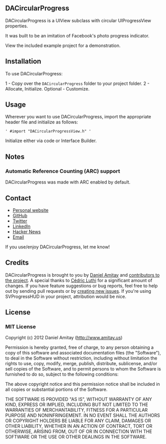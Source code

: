 ## DACircularProgress

DACircularProgress is a UIView subclass with circular UIProgressView properties.

It was built to be an imitation of Facebook's photo progress indicator.

View the included example project for a demonstration.

## Installation

To use DACircularProgress:

1 - Copy over the `DACircularProgress` folder to your project folder.
2 - Allocate, Initialize.
Optional - Customize.

## Usage
Wherever you want to use DACircularProgress, import the appropriate header file and initialize as follows:

```
' #import "DACircularProgressView.h" '
```

Initialize either via code or Interface Builder.

## Notes

### Automatic Reference Counting (ARC) support
DACircularProgress was made with ARC enabled by default.

## Contact

- [Personal website](http://www.amitay.us)
- [GitHub](http://github.com/danielamitay)
- [Twitter](http://twitter.com/danielamitay)
- [LinkedIn](http://www.linkedin.com/in/danielamitay)
- [Hacker News](http://news.ycombinator.com/user?id=danielamitay)
- [Email](daniel@amitay.us)

If you use/enjoy DACircularProgress, let me know!

## Credits

DACircularProgress is brought to you by [Daniel Amitay](http://www.amitay.us) and [contributors to the project](https://github.com/danielamitay/DACircularProgress/contributors). A special thanks to [Cédric Luthi](https://github.com/0xced) for a significant amount of changes. If you have feature suggestions or bug reports, feel free to help out by sending pull requests or by [creating new issues](https://github.com/danielamitay/DACircularProgress/issues/new). If you're using SVProgressHUD in your project, attribution would be nice.

## License

### MIT License

Copyright (c) 2012 Daniel Amitay (http://www.amitay.us)

Permission is hereby granted, free of charge, to any person obtaining a copy
of this software and associated documentation files (the "Software"), to deal
in the Software without restriction, including without limitation the rights
to use, copy, modify, merge, publish, distribute, sublicense, and/or sell
copies of the Software, and to permit persons to whom the Software is
furnished to do so, subject to the following conditions:

The above copyright notice and this permission notice shall be included in
all copies or substantial portions of the Software.

THE SOFTWARE IS PROVIDED "AS IS", WITHOUT WARRANTY OF ANY KIND, EXPRESS OR
IMPLIED, INCLUDING BUT NOT LIMITED TO THE WARRANTIES OF MERCHANTABILITY,
FITNESS FOR A PARTICULAR PURPOSE AND NONINFRINGEMENT. IN NO EVENT SHALL THE
AUTHORS OR COPYRIGHT HOLDERS BE LIABLE FOR ANY CLAIM, DAMAGES OR OTHER
LIABILITY, WHETHER IN AN ACTION OF CONTRACT, TORT OR OTHERWISE, ARISING FROM,
OUT OF OR IN CONNECTION WITH THE SOFTWARE OR THE USE OR OTHER DEALINGS IN
THE SOFTWARE.
